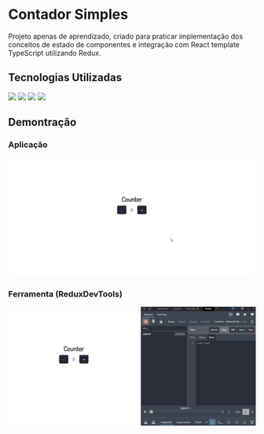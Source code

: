 # Contador Simples

Projeto apenas de aprendizado, criado para praticar implementação dos conceitos de estado de componentes e integração com React template TypeScript utilizando Redux.

## Tecnologias Utilizadas

<img src="https://img.shields.io/badge/TypeScript-%233178C6?logo=TypeScript&style=for-the-badge&logoColor=white">
<img src="https://img.shields.io/badge/ReactJS-%2320232A?logo=React&style=for-the-badge&logoColor=lightBlue">
<img src="https://img.shields.io/badge/Redux-%236a43a9?logo=Redux&style=for-the-badge&logoColor=lightBlue">
<img src="https://img.shields.io/badge/StyledComponents-%23939393?logo=StyledComponents&style=for-the-badge&logoColor=pink">

## Demontração

### Aplicação
![Demonstração da aplicação](demo/demo.gif)

### Ferramenta (ReduxDevTools)
![Demonstração da aplicação](demo/redux-demo.gif)